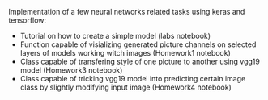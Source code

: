 Implementation of a few neural networks related tasks using keras and tensorflow:

- Tutorial on how to create a simple model (labs notebook)
- Function capable of visializing generated picture channels on selected layers of models working witch images (Homework1 notebook)
- Class capable of transfering style of one picture to another using vgg19 model (Homework3 notebook)
- Class capable of tricking vgg19 model into predicting certain image class by slightly modifying input image (Homework4 notebook)
